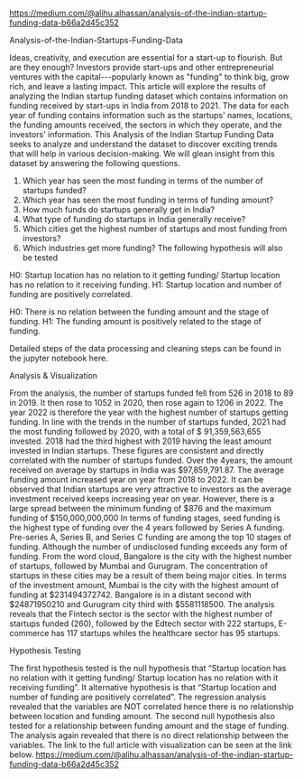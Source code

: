 https://medium.com/@alihu.alhassan/analysis-of-the-indian-startup-funding-data-b66a2d45c352

Analysis-of-the-Indian-Startups-Funding-Data

Ideas, creativity, and execution are essential for a start-up to flourish. But are they enough? Investors provide start-ups and other entrepreneurial ventures with the capital---popularly known as "funding" to think big, grow rich, and leave a lasting impact.
This article will explore the results of analyzing the Indian startup funding dataset which contains information on funding received by start-ups in India from 2018 to 2021. The data for each year of funding contains information such as the startups' names, locations, the funding amounts received, the sectors in which they operate, and the investors' information.
This Analysis of the Indian Startup Funding Data seeks to analyze and understand the dataset to discover exciting trends that will help in various decision-making. We will glean insight from this dataset by answering the following questions.
1.	Which year has seen the most funding in terms of the number of startups funded?
2.	Which year has seen the most funding in terms of funding amount?
3.	How much funds do startups generally get in India?
4.	What type of funding do startups in India generally receive?
5.	Which cities get the highest number of startups and most funding from investors?
6.	Which industries get more funding?
The following hypothesis will also be tested

H0: Startup location has no relation to it getting funding/ Startup location has no relation to it receiving funding.
H1: Startup location and number of funding are positively correlated.

H0: There is no relation between the funding amount and the stage of funding.
H1: The funding amount is positively related to the stage of funding.

Detailed steps of the data processing and cleaning steps can be found in the jupyter notebook here.

Analysis & Visualization

From the analysis, the number of startups funded fell from 526 in 2018 to 89 in 2019. It then rose to 1052 in 2020, then rose again to 1206 in 2022. The year 2022 is therefore the year with the highest number of startups getting funding.
In line with the trends in the number of startups funded, 2021 had the most funding followed by 2020, with a total of $ 91,359,563,655 invested. 2018 had the third highest with 2019 having the least amount invested in Indian startups. These figures are consistent and directly correlated with the number of startups funded.
Over the 4years, the amount received on average by startups in India was $97,859,791.87. The average funding amount increased year on year from 2018 to 2022. It can be observed that Indian startups are very attractive to investors as the average investment received keeps increasing year on year. However, there is a large spread between the minimum funding of $876 and the maximum funding of $150,000,000,000
In terms of funding stages, seed funding is the highest type of funding over the 4 years followed by Series A funding.  Pre-series A, Series B, and Series C funding are among the top 10 stages of funding. Although the number of undisclosed funding exceeds any form of funding. 
From the word cloud, Bangalore is the city with the highest number of startups, followed by Mumbai and Gurugram. The concentration of startups in these cities may be a result of them being major cities.
In terms of the investment amount, Mumbai is the city with the highest amount of funding at $231494372742. Bangalore is in a distant second with $24871950210 and Gurugram city third with $5581118500.
The analysis reveals that the Fintech sector is the sector with the highest number of startups funded (260), followed by the Edtech sector with 222 startups, E-commerce has 117 startups whiles the healthcare sector has 95 startups.
 
Hypothesis Testing

The first hypothesis tested is the null hypothesis that “Startup location has no relation with it getting funding/ Startup location has no relation with it receiving funding”. It alternative hypothesis is that “Startup location and number of funding are positively correlated”. The regression analysis revealed that the variables are NOT correlated hence there is no relationship between location and funding amount. 
The second null hypothesis also tested for a relationship between funding amount and the stage of funding. The analysis again revealed that there is no direct relationship between the variables.
The link to the full article with visualization can be seen at the link below.
https://medium.com/@alihu.alhassan/analysis-of-the-indian-startup-funding-data-b66a2d45c352
